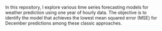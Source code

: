 In this repository, I explore various time series forecasting models for weather prediction using one year of hourly data. The objective is to identify the model that achieves the lowest mean squared error (MSE) for December predictions among these classic approaches.
